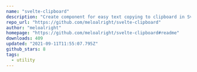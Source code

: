 ```yaml
---
name: "svelte-clipboard"
description: "Create component for easy text copying to clipboard in Svelte."
repo_url: "https://github.com/meloalright/svelte-clipboard"
author: "meloalright"
homepage: "https://github.com/meloalright/svelte-clipboard#readme"
downloads: 409
updated: "2021-09-11T11:55:07.795Z"
github_stars: 8
tags: 
  - utility
---
```

